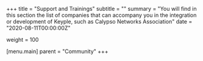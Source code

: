 +++
title = "Support and Trainings"
subtitle = ""
summary = "You will find in this section the list of companies that can accompany you in the integration or development of Keyple, such as Calypso Networks Association"
date = "2020-08-11T00:00:00Z"

weight = 100

[menu.main]
    parent = "Community"
+++
